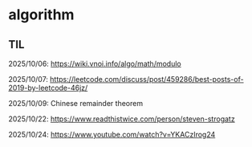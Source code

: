 # algorithm

## TIL
2025/10/06: https://wiki.vnoi.info/algo/math/modulo


2025/10/07: https://leetcode.com/discuss/post/459286/best-posts-of-2019-by-leetcode-46jz/

2025/10/09: Chinese remainder theorem

2025/10/22: https://www.readthistwice.com/person/steven-strogatz

2025/10/24: https://www.youtube.com/watch?v=YKACzIrog24
